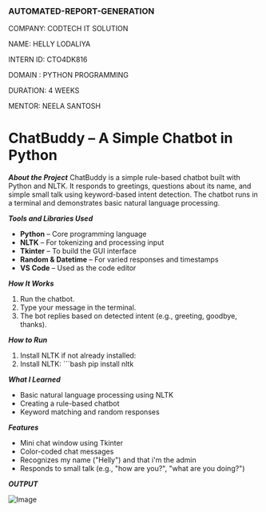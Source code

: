 ### AUTOMATED-REPORT-GENERATION ###

COMPANY: CODTECH IT SOLUTION

NAME: HELLY LODALIYA

INTERN ID: CTO4DK816

DOMAIN : PYTHON PROGRAMMING

DURATION: 4 WEEKS

MENTOR: NEELA SANTOSH


# ChatBuddy – A Simple Chatbot in Python

 ***About the Project*** 
ChatBuddy is a simple rule-based chatbot built with Python and NLTK. It responds to greetings, questions about its name, and simple small talk using keyword-based intent detection. The chatbot runs in a terminal and demonstrates basic natural language processing.

***Tools and Libraries Used***
- **Python** – Core programming language
- **NLTK** – For tokenizing and processing input
- **Tkinter** – To build the GUI interface
- **Random & Datetime** – For varied responses and timestamps
- **VS Code** – Used as the code editor

***How It Works***
1. Run the chatbot.
2. Type your message in the terminal.
3. The bot replies based on detected intent (e.g., greeting, goodbye, thanks).

***How to Run***
1. Install NLTK if not already installed:
2. Install NLTK: ```bash
   pip install nltk

***What I Learned***
- Basic natural language processing using NLTK
- Creating a rule-based chatbot
- Keyword matching and random responses

***Features***
- Mini chat window using Tkinter
- Color-coded chat messages
- Recognizes my name ("Helly") and that i'm the admin
- Responds to small talk (e.g., "how are you?", "what are you doing?")

***OUTPUT***

![Image](https://github.com/user-attachments/assets/e8b477a3-9846-4ee4-8b62-ab6da1d8327e)
